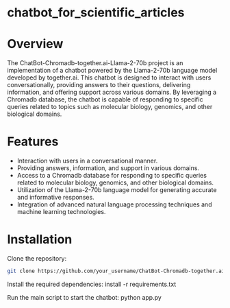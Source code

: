 # chatbot_for_scientific_articles
# Overview
The ChatBot-Chromadb-together.ai-Llama-2-70b project is an implementation of a chatbot powered by the Llama-2-70b language model developed by together.ai. This chatbot is designed to interact with users conversationally, providing answers to their questions, delivering information, and offering support across various domains. By leveraging a Chromadb database, the chatbot is capable of responding to specific queries related to topics such as molecular biology, genomics, and other biological domains.
# Features
 - Interaction with users in a conversational manner.
 - Providing answers, information, and support in various domains.
 - Access to a Chromadb database for responding to specific queries related to molecular biology, genomics, and other biological domains.
 - Utilization of the Llama-2-70b language model for generating accurate and informative responses.
 - Integration of advanced natural language processing techniques and machine learning technologies.
# Installation
Clone the repository:
```sh
git clone https://github.com/your_username/ChatBot-Chromadb-together.ai-Llama-2-70b.git
```

Install the required dependencies: install -r requirements.txt

Run the main script to start the chatbot: python app.py
